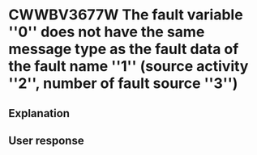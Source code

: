 # CWWBV3677W The fault variable ''0'' does not have the same message type as the fault data of the fault name ''1'' (source activity ''2'', number of fault source ''3'')

## Explanation

## User response